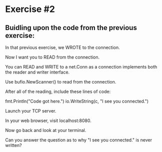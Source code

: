# Exercise #2
<!-- markdownlint-disable -->
<h2>Buidling upon the code from the previous exercise:</h2>

<p>In that previous exercise, we WROTE to the connection.

Now I want you to READ from the connection.

You can READ and WRITE to a net.Conn as a connection implements both the reader and writer interface.

Use bufio.NewScanner() to read from the connection.

After all of the reading, include these lines of code:

fmt.Println("Code got here.") io.WriteString(c, "I see you connected.")

Launch your TCP server.

In your web browser, visit localhost:8080.

Now go back and look at your terminal.

Can you answer the question as to why "I see you connected." is never written?</p>